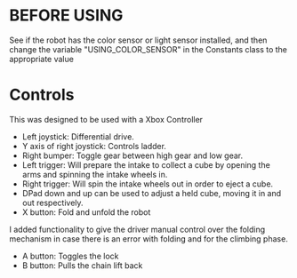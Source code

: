 # BEFORE USING
See if the robot has the color sensor or light sensor installed, and then change the variable "USING_COLOR_SENSOR" in the Constants class to the appropriate value

# Controls
This was designed to be used with a Xbox Controller

- Left joystick: Differential drive.
- Y axis of right joystick: Controls ladder.
- Right bumper: Toggle gear between high gear and low gear.
- Left trigger: Will prepare the intake to collect a cube by opening the arms and spinning the intake wheels in.
- Right trigger: Will spin the intake wheels out in order to eject a cube.
- DPad down and up can be used to adjust a held cube, moving it in and out respectively.
- X button: Fold and unfold the robot

I added functionality to give the driver manual control over the folding mechanism in case there is an error with folding and for the climbing phase.

- A button: Toggles the lock
- B button: Pulls the chain lift back

